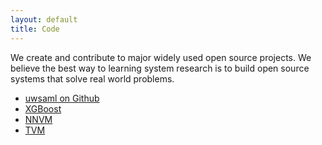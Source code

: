 ```yaml
---
layout: default
title: Code
---
```


We create and contribute to major widely used open source projects.
We believe the best way to learning system research is to build
open source systems that solve real world problems.

 * [uwsaml on Github](https://github.com/uwsaml/)
 * [XGBoost](https://github.com/dmlc/xgboost)
 * [NNVM](https://github.com/dmlc/nnvm)
 * [TVM](https://github.com/dmlc/tvm)


